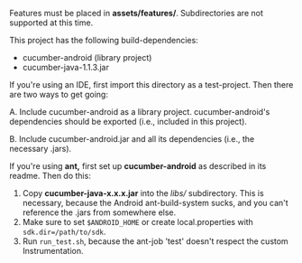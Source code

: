 Features must be placed in **assets/features/**. Subdirectories are not supported at this time.

This project has the following build-dependencies:
* cucumber-android (library project)
* cucumber-java-1.1.3.jar

If you're using an IDE, first import this directory as a test-project. Then there are two ways to get going:

A. Include cucumber-android as a library project. cucumber-android's dependencies should be exported (i.e., included in this project).

B. Include cucumber-android.jar and all its dependencies (i.e., the necessary .jars).

If you're using **ant,** first set up **cucumber-android** as described in its readme. Then do this:

1. Copy **cucumber-java-x.x.x.jar** into the *libs/* subdirectory. This is necessary, because the Android ant-build-system sucks, and you can't reference the .jars from somewhere else.
2. Make sure to set `$ANDROID_HOME` or create local.properties with `sdk.dir=/path/to/sdk`.
3. Run `run_test.sh`, because the ant-job 'test' doesn't respect the custom Instrumentation.
